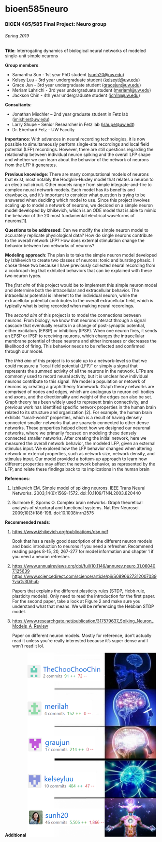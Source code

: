 ﻿# bioen585neuro

### BIOEN 485/585 Final	Project: Neuro group
###### Spring 2019
**Title**: Interrogating dynamics of biological neural networks of modeled single-unit simple neurons 

**Group members**:  
- Samantha Sun - 1st year PhD student (sunh20@uw.edu)
- Kelsey Luu - 3rd year undergraduate student (kelseytl@uw.edu)
- Grace Jun - 3rd year undergraduate student (gracejun@uw.edu)
- Meriam Lahrichi - 3rd year undergraduate student (meriaml@uw.edu)
- Jackson Chin - 4th year undergraduate student (jch1n@uw.edu)

**Consultants**:  
- Jonathan Mischler – 2nd year graduate student in Fetz lab (jmishler@uw.edu)
- Larry Shupe – Senior Researcher in Fetz lab (lshupe@uw.edt) 
- Dr. Eberhard Fetz - UW Faculty

**Importance**: With advances in neural recording technologies, it is now possible to simultaneously perform single-site recordings and local field potential (LFP) recordings. However, there are still questions regarding the relationship between individual neuron spiking and the overall LFP shape and whether we can learn about the behavior of the network of neurons from the LFP it generates. 

**Previous knowledge**: There are many computational models of neurons that exist, most notably the Hodgkin-Huxley model that relates a neuron to an electrical circuit. Other models range from simple integrate-and-fire to complex neural network models. Each model has its benefits and drawbacks, and it’s important to consider what question is trying to be answered when deciding which model to use. Since this project involves scaling up to model a network of neurons, we decided on a simple neuron model developed by Izhikevich, which is an ODE model that is able to mimic the behavior of the 20 most fundamental electrical waveforms of neurons[1].

**Questions to be addressed**: Can we modify the simple neuron model to accurately replicate physiological data? How do single neurons contribute to the overall network LFP? How does external stimulation change the behavior between two networks of neurons?

**Modeling approach**: The plan is to take the simple neuron model developed by Izhikevich to create two classes of neurons: tonic and bursting phasic. I chose these two because I have previously collected neural recording from a cockroach leg that exhibited behaviors that can be explained with these two neuron types. 

The *first aim* of this project would be to implement this simple neuron model and determine both the intracellular and extracellular behavior. The intracellular potential is inherent to the individual neuron, while the extracellular potential contributes to the overall extracellular field, which is typically what is being recorded when making neural recordings. 

The *second aim* of this project is to model the connections between neurons. From biology, we know that neurons interact through a signal cascade that eventually results in a change of post-synaptic potential, either excitatory (EPSP) or inhibitory (IPSP). When one neuron fires, it sends an EPSP or IPSP to receiving neurons, which changes the intracellular membrane potential of these neurons and either increases or decreases the likelihood of firing. This behavior needs to be reflected and confirmed through our model. 

The *third aim* of this project is to scale up to a network-level so that we could measure a “local field potential (LFP)” or simply a signal that represents the summed activity of all the neurons in the network. LFPs are commonly used to record neural activity, but it is unclear how individual neurons contribute to this signal. We model a population or netowrk of neurons by creating a graph theory framework. Graph theory networks are comprised of nodes and edges, which are analogous to neuron cell bodies and axons, and the directionality and weight of the edges can also be set. Graph theory has been widely used to represent brain connectivity, and previous work has identified specific network properties in the human brain related to its structure and organization [2]. For example, the human brain exhibits “small-world” properties, which is a result of having densely connected smaller networks that are sparsely connected to other dense networks. These properties helped direct how we designed our neuronal networks, where we primarily focused on modeling these densely connected smaller networks. After creating the initial network, here we measured the overall network behavior, the modeled LFP, given an external stimulus input.  We explored how the LFP behavior changed when altering network or external properties, such as network size, network density, and stimulus input. Our model provided a bottom-up approach to learn how different properties may affect the network behavior, as represented by the LFP, and relate these findings back to its implications in the human brain

**References**:
1. 	Izhikevich EM. Simple model of spiking neurons. IEEE Trans Neural Networks. 2003;14(6):1569-1572. doi:10.1109/TNN.2003.820440

2. 	Bullmore E, Sporns O. Complex brain networks: Graph theoretical analysis of structural and functional systems. Nat Rev Neurosci. 2009;10(3):186-198. doi:10.1038/nrn2575

**Recommended reads**:  
1. https://www.izhikevich.org/publications/dsn.pdf  

   Book that has a really good description of the different neuron models and basic introduction to neurons if you need a refresher. Recommend reading pages 8-15, 20, 267-277 for model information and chapter 1 if you need a neuron refresher.   

2. https://www.annualreviews.org/doi/full/10.1146/annurev.neuro.31.060407.125639  
https://www.sciencedirect.com/science/article/pii/S0896627312007039?via%3Dihub  

   Papers that explains the different plasticity rules (STDP, Hebb rule, plasticity models). Only need to read the introduction for the first paper. For the second paper, take a look at Figure 2 and make sure you understand what that means. We will be referencing the Hebbian STDP model.  

3. https://www.researchgate.net/publication/317579637_Spiking_Neuron_Models_A_Review  

   Paper on different neuron models. Mostly for reference, don’t actually read it unless you’re really interested because it’s super dense and I won’t read it lol.

**Additional**
![expanding contributions](https://github.com/sunh20/bioen585neuro/blob/master/figures/expanding_brain.png)